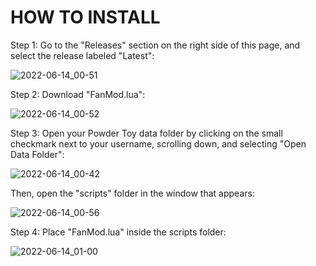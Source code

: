 # HOW TO INSTALL

Step 1: Go to the "Releases" section on the right side of this page, and select the release labeled "Latest":

![2022-06-14_00-51](https://user-images.githubusercontent.com/59275598/173496042-b9613314-e90a-4a8d-b9da-8aab34cf2086.png)

Step 2: Download "FanMod.lua":

![2022-06-14_00-52](https://user-images.githubusercontent.com/59275598/173496096-ebf46f65-e753-4704-ae3e-42a082d8f778.png)

Step 3: Open your Powder Toy data folder by clicking on the small checkmark next to your username, scrolling down, and selecting "Open Data Folder":

![2022-06-14_00-42](https://user-images.githubusercontent.com/59275598/173496213-de072aad-eaa1-4b1a-8cc4-89c007d07781.png)

Then, open the "scripts" folder in the window that appears:

![2022-06-14_00-56](https://user-images.githubusercontent.com/59275598/173497079-ce753ac7-bd55-47f7-99d8-d4dc6000821a.png)

Step 4: Place "FanMod.lua" inside the scripts folder:

![2022-06-14_01-00](https://user-images.githubusercontent.com/59275598/173497145-f2d7192a-a97f-4c39-bf8a-1a0589b6cba1.png)
